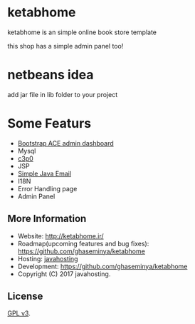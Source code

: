 # ketabhome
ketabhome is an simple online book store template

this shop has a simple admin panel too!

# netbeans idea
add jar file in lib folder to your project


# Some Featurs
* [Bootstrap ACE admin dashboard](http://jason.insweet.family/ace/)
* Mysql
* [c3p0](https://github.com/ghaseminya/c3p0)
* JSP
* [Simple Java Email](https://github.com/ghaseminya/simple-java-mail)
* I18N
* Error Handling page
* Admin Panel

## More Information
* Website: http://ketabhome.ir/
* Roadmap(upcoming features and bug fixes): https://github.com/ghaseminya/ketabhome
* Hosting: [javahosting](http://www.javahosting.ir)
* Development: https://github.com/ghaseminya/ketabhome
* Copyright (C) 2017 javahosting.

## License

[GPL v3](./LICENSE).
